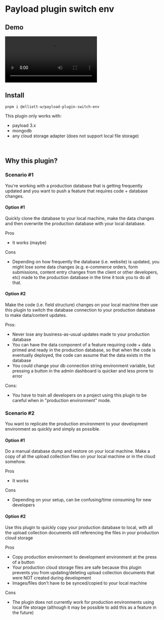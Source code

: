 # Payload plugin switch env

## Demo

<video>
  <source src="./demo.webm" type="video/webm">
</video>


## Install

```
pnpm i @elliott-w/payload-plugin-switch-env
```

This plugin only works with:

- payload 3.x
- mongodb
- any cloud storage adapter (does not support local file storage)

&nbsp;

## Why this plugin?

### Scenario #1
You're working with a production database that is getting frequently updated and you want to push a feature that requires code + database changes.

#### Option #1
Quickly clone the database to your local machine, make the data changes and then overwrite the production database with your local database.

Pros
- It works (maybe)

Cons
- Depending on how frequently the database (i.e. website) is updated, you might lose some data changes (e.g. e-commerce orders, form submissions, content entry changes from the client or other developers, etc) made to the production database in the time it took you to do all that.

#### Option #2

Make the code (i.e. field structure) changes on your local machine then use this plugin to switch the database connection to your production database to make data/content updates.

Pros:

- Never lose any business-as-usual updates made to your production database
- You can have the data component of a feature requiring code + data primed and ready in the production database, so that when the code is eventually deployed, the code can assume that the data exists in the database
- You could change your db connection string environment variable, but pressing a button in the admin dashboard is quicker and less prone to error

Cons:

- You have to train all developers on a project using this plugin to be careful when in "production environment" mode.


### Scenario #2

You want to replicate the production environment to your development environment as quickly and simply as possible.

#### Option #1

Do a manual database dump and restore on your local machine. Make a copy of all the upload collection files on your local machine or in the cloud somehow.

Pros
- It works

Cons
- Depending on your setup, can be confusing/time consuming for new developers


#### Option #2

Use this plugin to quickly copy your production database to local, with all the upload collection documents still referencing the files in your production cloud storage 

Pros

- Copy production environment to development environment at the press of a button
- Your production cloud storage files are safe because this plugin prevents you from updating/deleting upload collection documents that were NOT created during development
- Images/files don't have to be synced/copied to your local machine

Cons

- The plugin does not currently work for production environments using local file storage (although it may be possible to add this as a feature in the future)

